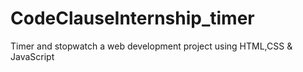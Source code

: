 # CodeClauseInternship_timer
Timer and stopwatch a web development project using HTML,CSS &amp; JavaScript
